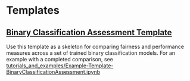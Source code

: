 # Templates

## [Binary Classification Assessment Template](Template-BinaryClassificationAssessment.ipynb)
Use this template as a skeleton for comparing fairness and performance measures across a set of trained binary classification models. For an example with a completed comparison, see [tutorials_and_examples/Example-Template-BinaryClassificationAssessment.ipynb](../tutorials_and_examples/Example-Template-BinaryClassificationAssessment.ipynb)

